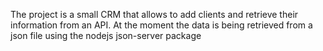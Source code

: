 The project is a small CRM that allows to add clients and retrieve their information from an API. At the moment the data is being retrieved from a json file using the nodejs json-server package
